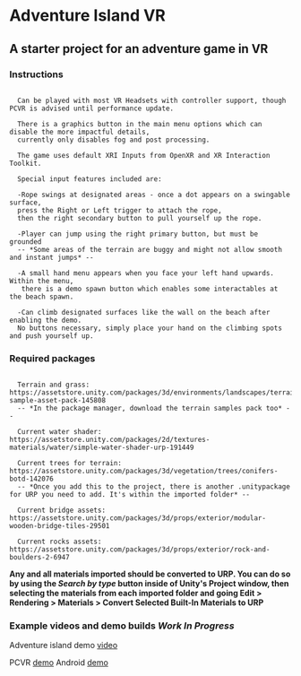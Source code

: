 # Adventure Island VR

## A starter project for an adventure game in VR

### Instructions

```

  Can be played with most VR Headsets with controller support, though PCVR is advised until performance update.

  There is a graphics button in the main menu options which can disable the more impactful details,
  currently only disables fog and post processing.

  The game uses default XRI Inputs from OpenXR and XR Interaction Toolkit.

  Special input features included are:

  -Rope swings at designated areas - once a dot appears on a swingable surface,
  press the Right or Left trigger to attach the rope,
  then the right secondary button to pull yourself up the rope.

  -Player can jump using the right primary button, but must be grounded
  -- *Some areas of the terrain are buggy and might not allow smooth and instant jumps* --

  -A small hand menu appears when you face your left hand upwards. Within the menu,
   there is a demo spawn button which enables some interactables at the beach spawn.

  -Can climb designated surfaces like the wall on the beach after enabling the demo.
  No buttons necessary, simply place your hand on the climbing spots and push yourself up.

```

### Required packages

```

  Terrain and grass: https://assetstore.unity.com/packages/3d/environments/landscapes/terrain-sample-asset-pack-145808
  -- *In the package manager, download the terrain samples pack too* --

  Current water shader: https://assetstore.unity.com/packages/2d/textures-materials/water/simple-water-shader-urp-191449

  Current trees for terrain: https://assetstore.unity.com/packages/3d/vegetation/trees/conifers-botd-142076
  -- *Once you add this to the project, there is another .unitypackage for URP you need to add. It's within the imported folder* --

  Current bridge assets: https://assetstore.unity.com/packages/3d/props/exterior/modular-wooden-bridge-tiles-29501

  Current rocks assets: https://assetstore.unity.com/packages/3d/props/exterior/rock-and-boulders-2-6947

```

**Any and all materials imported should be converted to URP. You can do so by using the *Search by type* button inside of Unity's Project window,
  then selecting the materials from each imported folder and going Edit > Rendering > Materials > Convert Selected Built-In Materials to URP**
  
### Example videos and demo builds *Work In Progress*

Adventure island demo [video](https://youtu.be/z_0cTuw8fi4)

PCVR [demo]()
Android [demo]()
